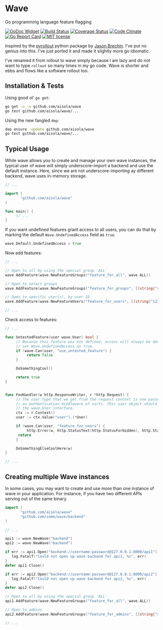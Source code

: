 Wave
====

Go programming language feature flagging

[![GoDoc Widget](https://godoc.org/github.com/aisola/wave?status.svg)](https://godoc.org/github.com/aisola/wave)
[![Build Status](https://travis-ci.org/aisola/wave.svg?branch=master)](https://travis-ci.org/aisola/wave)
[![Coverage Status](https://coveralls.io/repos/github/aisola/wave/badge.svg?branch=master)](https://coveralls.io/github/aisola/wave?branch=master)
[![Code Climate](https://codeclimate.com/github/aisola/wave/badges/gpa.svg)](https://codeclimate.com/github/aisola/wave)
[![Go Report Card](https://goreportcard.com/badge/github.com/aisola/wave)](https://goreportcard.com/report/github.com/aisola/wave)
[![MIT license](http://img.shields.io/badge/license-MIT-brightgreen.svg)](http://opensource.org/licenses/MIT)

Inspired by the [pyrollout](https://github.com/brechin/pyrollout) python
package by [Jason Brechin](https://github.com/brechin). I've put no genius
into this. I've just ported it and made it slightly more go idiomatic.

I've renamed it from rollout to wave simply because I am lazy and do not want
to type `rollout` so many times in my go code. Wave is shorter and ebbs and
flows like a software rollout too.

## Installation & Tests

Using good ol' `go get`:

```bash
go get -u -v github.com/aisola/wave
go test github.com/aisola/wave/...
```

Using the new fangled `dep`:

```bash
dep ensure -update github.com/aisola/wave
go test github.com/aisola/wave/...
```

## Typical Usage

While wave allows you to create and manage your own wave instances, the typical
user of wave will simply underscore-import a backend and use the default instance.
Here, since we are not underscore-importing ay different backend, wave uses
in-memory storage.

```go
// ...

import (
       "github.com/aisola/wave"
)

func main() {
     // ...
}
```

If you want undefined features grant access to all users, you can do that by
marking the default `Wave.UndefinedAccess` field as `true`.

```go
wave.Default.UndefinedAccess = true
```

Now add features:

```go
// ...

// Open to all by using the special group 'ALL'
wave.AddFeature(wave.NewFeatureGroups("feature_for_all", wave.ALL))

// Open to select groups
wave.AddFeature(wave.NewFeatureGroups("feature_for_groups", []string{"vip", "early-adopter"}))

// Open to specific user(s), by user ID
wave.AddFeature(wave.NewFeatureUsers("feature_for_users", []string{"123", "456", "789"}))

// ...
```

Check access to features:

```go
// ...

func UntestedFeature(user wave.User) bool {
     // Because this feature was not defined, access will always be denied, unless you've
     // set Wave.UndefinedAccess as true.
     if !wave.Can(user, "use_untested_feature") {
     	  return false
     }

     DoSomethingCool()

     return true
}


func FooHandler(w http.ResponseWriter, r *http.Request) {
     // The user type that we get from the request context is one passed in by
     // an authentication middleware of sorts. This user object should implement
     // the wave.User interface.
     ctx := r.Context()
     user := ctx.Value("user").(*User)

     if !wave.Can(user, "feature_for_users") {
     	  http.Error(w, http.StatusText(http.StatusForbidden), http.StatusForbidden)
	  return
     }

     DoSomethingElseCoolHere(w)
}

// ...
```

## Creating multiple Wave instances

In some cases, you may want to create and use more than one instance of wave in
your application. For instance, if you have two different APIs serving out of
the same binary.

```go
import (
       "github.com/aisola/wave"
       "github.com/some/wave/backend"
)

// ...

api1 := wave.NewWave("backend")
api2 := wave.NewWave("backend")

if err := api1.Open("backend://username:password@127.0.0.1:8000/api1"); err != nil {
   log.Fatalf("Could not open up wave backend for api1, %s", err)
}
defer api1.Close()

if err := api2.Open("backend://username:password@127.0.0.1:8000/api2"); err != nil {
   log.Fatalf("Could not open up wave backend for api2, %s", err)
}
defer api2.Close()

// Open to all by using the special group 'ALL'
api1.AddFeature(wave.NewFeatureGroups("feature_for_all", wave.ALL))

// Open to admins
api2.AddFeature(wave.NewFeatureGroups("feature_for_admins", []string{"admins"}))

// ...
```
